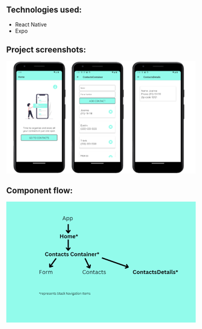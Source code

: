 ## Technologies used:

- React Native
- Expo

## Project screenshots:

![project-screenshot](./assets/mock-pictures.png)

## Component flow:

![project-screenshot-app-flow](./assets/app-flow.png)